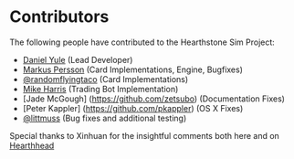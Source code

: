 Contributors
============

The following people have contributed to the Hearthstone Sim Project:

 * [Daniel Yule](https://github.com/danielyule) (Lead Developer)
 * [Markus Persson](https://github.com/Ragowit) (Card Implementations, Engine, Bugfixes)
 * [@randomflyingtaco](https://github.com/randomflyingtaco) (Card Implementations)
 * [Mike Harris](https://github.com/mharris717) (Trading Bot Implementation)
 * [Jade McGough] (https://github.com/zetsubo) (Documentation Fixes)
 * [Peter Kappler] (https://github.com/pkappler) (OS X Fixes)
 * [@littmuss](https://github.com/littmuss)  (Bug fixes and additional testing)
 
Special thanks to Xinhuan for the insightful comments both here and on [Hearthhead](http://www.hearthhead.com/user=Xinhuan#comments)